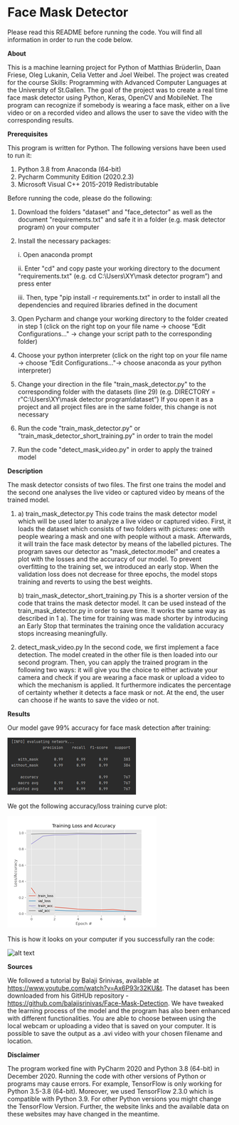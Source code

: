 # Face Mask Detector
Please read this README before running the code. You will find all information in order to run the code below.

**About**

This is a machine learning project for Python of Matthias Brüderlin, Daan Friese, Oleg Lukanin, Celia Vetter and Joel Weibel. The project was created for the course Skills: Programming with Advanced Computer Languages at the University of St.Gallen. The goal of the project was to create a real time face mask detector using Python, Keras, OpenCV and MobileNet. The program can recognize if somebody is wearing a face mask, either on a live video or on a recorded video and allows the user to save the video with the corresponding results.

**Prerequisites**

This program is written for Python. The following versions have been used to run it:
1. Python 3.8 from Anaconda (64-bit)
2. Pycharm Community Edition (2020.2.3)
3. Microsoft Visual C++ 2015-2019 Redistributable


Before running the code, please do the following:
1.	Download the folders "dataset" and "face_detector" as well as the document "requirements.txt" and safe it in a folder (e.g. mask detector program) on your computer
2.	Install the necessary packages: 

     i. Open anaconda prompt 
  
     ii.	Enter "cd" and copy paste your working directory to the document "requirements.txt" (e.g. cd C:\Users\XY\mask detector program”) and press enter 
  
     iii.	Then, type "pip install -r requirements.txt" in order to install all the dependencies and required libraries defined in the document
  
3.	Open Pycharm and change your working directory to the folder created in step 1 (click on the right top on your file name -> choose “Edit Configurations…" -> change your script path to the corresponding folder)
4.	Choose your python interpreter (click on the right top on your file name -> choose “Edit Configurations…"-> choose anaconda as your python interpreter)
5.	Change your direction in the file "train_mask_detector.py" to the corresponding folder with the datasets (line 29) (e.g. DIRECTORY = r"C:\Users\XY\mask detector program\dataset”) If you open it as a project and all project files are in the same folder, this change is not necessary
6.	Run the code "train_mask_detector.py" or "train_mask_detector_short_training.py" in order to train the model
7.	Run the code "detect_mask_video.py" in order to apply the trained model

**Description**

The mask detector consists of two files. The first one trains the model and the second one analyses the live video or captured video by means of the trained model.

1. a) train_mask_detector.py
This code trains the mask detector model which will be used later to analyze a live video or captured video. First, it loads the dataset which consists of two folders with pictures: one with people wearing a mask and one with people without a mask. Afterwards, it will train the face mask detector by means of the labelled pictures. The program saves our detector as "mask_detector.model" and creates a plot with the losses and the accuracy of our model.
To prevent overfitting to the training set, we introduced an early stop. When the validation loss does not decrease for three epochs, the model stops training and reverts to using the best weights.

   b) train_mask_detector_short_training.py
This is a shorter version of the code that trains the mask detector model. It can be used instead of the train_mask_detector.py in order to save time.  It works the same way as described in 1 a). The time for training was made shorter by introducing an Early Stop that terminates the training once the validation accuracy stops increasing meaningfully. 

2.	detect_mask_video.py
In the second code, we first implement a face detection. The model created in the other file is then loaded into our second program. Then, you can apply the trained program in the following two ways: it will give you the choice to either activate your camera and check if you are wearing a face mask or upload a video to which the mechanism is applied. It furthermore indicates the percentage of certainty whether it detects a face mask or not. At the end, the user can choose if he wants to save the video or not.

**Results**

Our model gave 99% accuracy for face mask detection after training:

![alt text](https://github.com/Lukaol/HSG-Coding-Project/blob/main/Accuracyfacemaskdetector.png)

We got the following accuracy/loss training curve plot:

![alt text](https://github.com/Lukaol/HSG-Coding-Project/blob/main/Accuracylossplot.png)

This is how it looks on your computer if you successfully ran the code:

![alt text](https://github.com/Lukaol/HSG-Coding-Project/blob/main/TheGIF.gif)

**Sources**

We followed a tutorial by Balaji Srinivas, available at https://www.youtube.com/watch?v=Ax6P93r32KU&t. The dataset has been downloaded from his GitHUb repository - https://github.com/balajisrinivas/Face-Mask-Detection. We have tweaked the learning process of the model and the program has also been enhanced with different functionalities. You are able to choose between using the local webcam or uploading a video that is saved on your computer. It is possible to save the output as a .avi video with your chosen filename and location.

**Disclaimer**

The program worked fine with PyCharm 2020 and Python 3.8 (64-bit) in December 2020. Running the code with other versions of Python or programs may cause errors. For example, TensorFlow is only working for Python 3.5-3.8 (64-bit). Moreover, we used TensorFlow 2.3.0 which is compatible with Python 3.9. For other Python versions you might change the TensorFlow Version. Further, the website links and the available data on these websites may have changed in the meantime.

